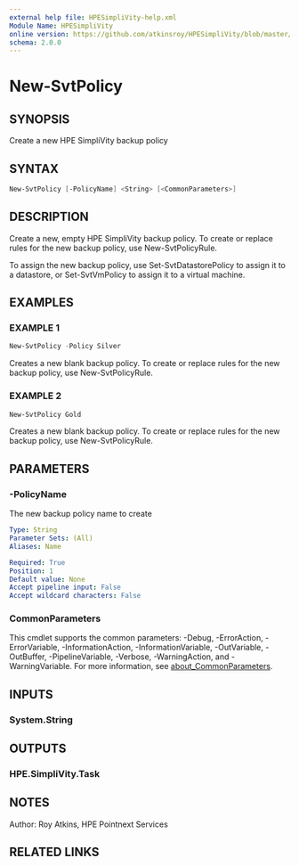 ```yaml
---
external help file: HPESimpliVity-help.xml
Module Name: HPESimpliVity
online version: https://github.com/atkinsroy/HPESimpliVity/blob/master/docs/Get-SvtDatastoreComputeNode.md
schema: 2.0.0
---
```


# New-SvtPolicy

## SYNOPSIS

Create a new HPE SimpliVity backup policy

## SYNTAX

```PowerShell
New-SvtPolicy [-PolicyName] <String> [<CommonParameters>]
```

## DESCRIPTION

Create a new, empty HPE SimpliVity backup policy. To create or replace rules for the new backup policy, use New-SvtPolicyRule.

To assign the new backup policy, use Set-SvtDatastorePolicy to assign it to a datastore, or Set-SvtVmPolicy to assign it to a virtual machine.

## EXAMPLES

### EXAMPLE 1

```PowerShell
New-SvtPolicy -Policy Silver
```

Creates a new blank backup policy. To create or replace rules for the new backup policy, use New-SvtPolicyRule.

### EXAMPLE 2

```PowerShell
New-SvtPolicy Gold
```

Creates a new blank backup policy. To create or replace rules for the new backup policy, use New-SvtPolicyRule.

## PARAMETERS

### -PolicyName

The new backup policy name to create

```yaml
Type: String
Parameter Sets: (All)
Aliases: Name

Required: True
Position: 1
Default value: None
Accept pipeline input: False
Accept wildcard characters: False
```

### CommonParameters

This cmdlet supports the common parameters: -Debug, -ErrorAction, -ErrorVariable, -InformationAction, -InformationVariable, -OutVariable, -OutBuffer, -PipelineVariable, -Verbose, -WarningAction, and -WarningVariable. For more information, see [about_CommonParameters](http://go.microsoft.com/fwlink/?LinkID=113216).

## INPUTS

### System.String

## OUTPUTS

### HPE.SimpliVity.Task

## NOTES

Author: Roy Atkins, HPE Pointnext Services

## RELATED LINKS

